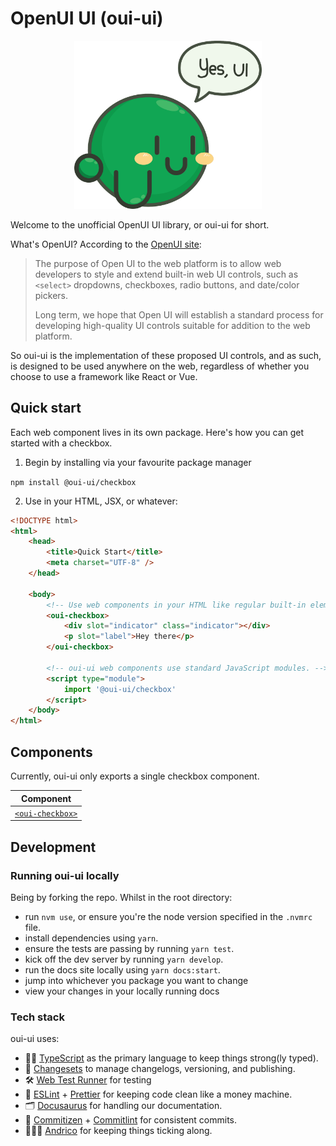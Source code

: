 # OpenUI UI (oui-ui)

<div align="center">
<img width="300" src="./images/yui-speech.png" alt="image of Yui, the OpenUI UI mascot" ></img>
</div>

Welcome to the unofficial OpenUI UI library, or oui-ui for short.

What's OpenUI? According to the [OpenUI site](https://open-ui.org/):

> The purpose of Open UI to the web platform is to allow web developers to style and extend built-in web UI controls, such as `<select>` dropdowns, checkboxes, radio buttons, and date/color pickers.
>
> Long term, we hope that Open UI will establish a standard process for developing high-quality UI controls suitable for addition to the web platform.

So oui-ui is the implementation of these proposed UI controls, and as such, is designed to be used anywhere on the web, regardless of whether you choose to use a framework like React or Vue.

## Quick start

Each web component lives in its own package. Here's how you can get started with a checkbox.

1. Begin by installing via your favourite package manager

`npm install @oui-ui/checkbox`

2. Use in your HTML, JSX, or whatever:

```html
<!DOCTYPE html>
<html>
    <head>
        <title>Quick Start</title>
        <meta charset="UTF-8" />
    </head>

    <body>
        <!-- Use web components in your HTML like regular built-in elements. -->
        <oui-checkbox>
            <div slot="indicator" class="indicator"></div>
            <p slot="label">Hey there</p>
        </oui-checkbox>

        <!-- oui-ui web components use standard JavaScript modules. -->
        <script type="module">
            import '@oui-ui/checkbox'
        </script>
    </body>
</html>
```

## Components

Currently, oui-ui only exports a single checkbox component.

| Component                                                                             |
| ------------------------------------------------------------------------------------- |
| [`<oui-checkbox>`](https://github.com/andrico1234/oui-ui/tree/main/packages/checkbox) |

## Development

### Running oui-ui locally

Being by forking the repo. Whilst in the root directory:

-   run `nvm use`, or ensure you're the node version specified in the `.nvmrc` file.
-   install dependencies using `yarn`.
-   ensure the tests are passing by running `yarn test`.
-   kick off the dev server by running `yarn develop`.
-   run the docs site locally using `yarn docs:start`.
-   jump into whichever you package you want to change
-   view your changes in your locally running docs

### Tech stack

oui-ui uses:

-   💪🏾 [TypeScript](https://www.typescriptlang.org/) as the primary language to keep things strong(ly typed).
-   📝 [Changesets](https://github.com/atlassian/changesets) to manage changelogs, versioning, and publishing.
-   🛠 [Web Test Runner](https://github.com/modernweb-dev/web) for testing
-   🧼 [ESLint](https://eslint.org/) + [Prettier](https://prettier.io/) for keeping code clean like a money machine.
-   🗂 [Docusaurus](https://docusaurus.io/) for handling our documentation.
-   🤖 [Commitizen](http://commitizen.github.io/cz-cli/) + [Commitlint](https://commitlint.js.org/#/) for consistent commits.
-   🙋🏽‍♂️ [Andrico](https://twitter.com/AndricoKaroulla) for keeping things ticking along.
